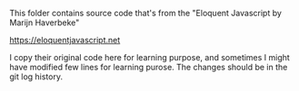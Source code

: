 This folder contains source code that's from the "Eloquent Javascript by Marijn Haverbeke"

https://eloquentjavascript.net

I copy their original code here for learning purpose, and sometimes I might have modified 
few lines for learning purose. The changes should be in the git log history.

